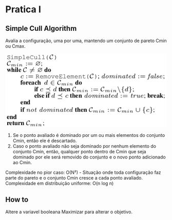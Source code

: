 # Pratica I

## Simple Cull Algorithm

Avalia a configuração, uma por uma, mantendo um conjunto de pareto Cmin ou Cmax.

![img.png](img/img.png)

1. Se o ponto avaliado é dominado por um ou mais elementos do conjunto Cmin, então ele é descartado.
2. Caso o ponto avaliado não seja dominado por nenhum elemento do conjunto Cmin, então, qualquer ponto dentro de Cmin que seja dominado por ele será removido do conjunto e o novo ponto adicionado ao Cmin.

Complexidade no pior caso: O(N²) - Situação onde toda configuração faz parte do pareto e o conjunto Cmin cresce a cada ponto avaliado.
Complexidade em distribuição uniforme: O(n log n) 

## How to

Altere a variavel booleana Maximizar para alterar o objetivo.